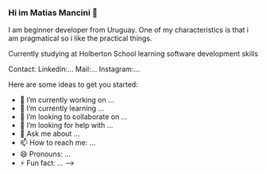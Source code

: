 ### Hi im Matias Mancini 👋

I am beginner developer from Uruguay. One of my characteristics is that i am pragmatical so i like the practical things.

Currently studying at Holberton School learning software development skills

Contact: Linkedin:...
              Mail:...
         Instagram:...

Here are some ideas to get you started:

- 🔭 I’m currently working on ...
- 🌱 I’m currently learning ...
- 👯 I’m looking to collaborate on ...
- 🤔 I’m looking for help with ...
- 💬 Ask me about ...
- 📫 How to reach me: ...
- 😄 Pronouns: ...
- ⚡ Fun fact: ...
-->
